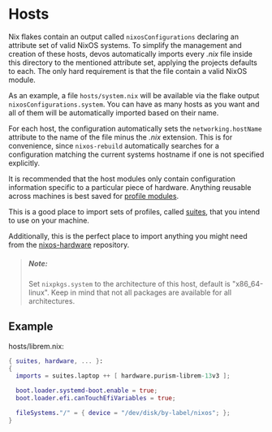 # Hosts

Nix flakes contain an output called `nixosConfigurations` declaring an
attribute set of valid NixOS systems. To simplify the management and creation
of these hosts, devos automatically imports every _.nix_ file inside this
directory to the mentioned attribute set, applying the projects defaults to
each. The only hard requirement is that the file contain a valid NixOS module.

As an example, a file `hosts/system.nix` will be available via the flake
output `nixosConfigurations.system`. You can have as many hosts as you want
and all of them will be automatically imported based on their name.

For each host, the configuration automatically sets the `networking.hostName`
attribute to the name of the file minus the _.nix_ extension. This is for
convenience, since `nixos-rebuild` automatically searches for a configuration
matching the current systems hostname if one is not specified explicitly.

It is recommended that the host modules only contain configuration information
specific to a particular piece of hardware. Anything reusable across machines
is best saved for [profile modules](./profiles.md).

This is a good place to import sets of profiles, called [suites](./suites.md),
that you intend to use on your machine.

Additionally, this is the perfect place to import anything you might need from
the [nixos-hardware][nixos-hardware] repository.

> ##### _Note:_
> Set `nixpkgs.system` to the architecture of this host, default is "x86_64-linux".
> Keep in mind that not all packages are available for all architectures.

## Example

hosts/librem.nix:
```nix
{ suites, hardware, ... }:
{
  imports = suites.laptop ++ [ hardware.purism-librem-13v3 ];

  boot.loader.systemd-boot.enable = true;
  boot.loader.efi.canTouchEfiVariables = true;

  fileSystems."/" = { device = "/dev/disk/by-label/nixos"; };
}
```

[nixos-hardware]: https://github.com/NixOS/nixos-hardware
